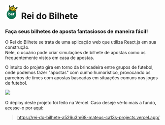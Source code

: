 # <img src="/public/icon.png" style="width: 45px;"></img> Rei do Bilhete 
### Faça seus bilhetes de aposta fantasiosos de maneira fácil!
O Rei do Bilhete se trata de uma aplicação web que utiliza React.js em sua construção.<br>
Nele, o usuário pode criar simulações de bilhete de apostas como os frequentemente vistos em casa de apostas.<br>

O intuito do projeto gira em torno da brincadeira entre grupos de futebol, onde podemos fazer "apostas" com cunho humorístico, provocando os parceiros de times com apostas baseadas em 
situações comuns nos jogos de futebol.<br>

<img src="https://i.ibb.co/dWkSNqs/demo.png" style="width: 500px"></img>

 O deploy deste projeto foi feito na Vercel. Caso deseje vê-lo mais a fundo, acesse-o por aqui:<br>
> https://rei-do-bilhete-a526u3m68-mateus-ca13s-projects.vercel.app/
